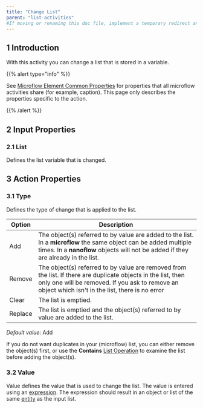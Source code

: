 ```yaml
---
title: "Change List"
parent: "list-activities"
#If moving or renaming this doc file, implement a temporary redirect and let the respective team know they should update the URL in the product. See Mapping to Products for more details.
---
```


## 1 Introduction

With this activity you can change a list that is stored in a variable.

{{% alert type="info" %}}

See [Microflow Element Common Properties](microflow-element-common-properties) for properties that all microflow activities share (for example, caption). This page only describes the properties specific to the action.

{{% /alert %}}

## 2 Input Properties

### 2.1 List

Defines the list variable that is changed.

## 3 Action Properties

### 3.1 Type

Defines the type of change that is applied to the list.

| Option | Description |
| --- | --- |
| Add | The object(s) referred to by value are added to the list. In a **microflow** the same object can be added multiple times. In a **nanoflow** objects will not be added if they are already in the list. |
| Remove | The object(s) referred to by value are removed from the list. If there are duplicate objects in the list, then only one will be removed. If you ask to remove an object which isn't in the list, there is no error |
| Clear | The list is emptied. |
| Replace | The list is emptied and the object(s) referred to by value are added to the list. |

_Default value:_ Add

If you do not want duplicates in your (microflow) list, you can either remove the object(s) first, or use the **Contains** [List Operation](list-operation) to examine the list before adding the object(s).

### 3.2 Value

Value defines the value that is used to change the list. The value is entered using an [expression](expressions). The expression should result in an object or list of the same [entity](entities) as the input list.
